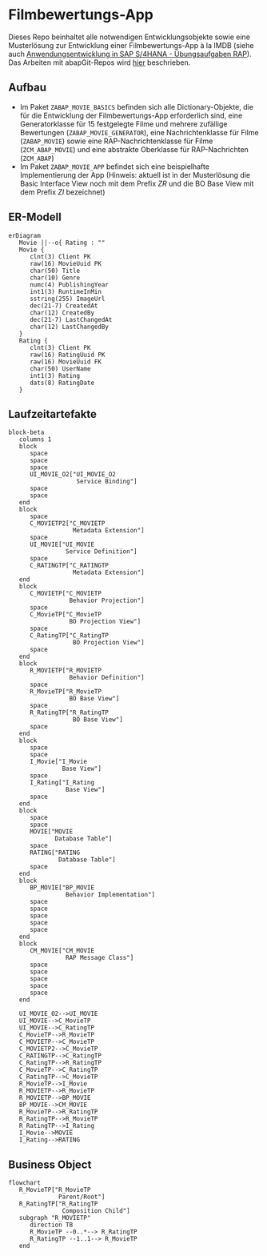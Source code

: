 # Filmbewertungs-App

Dieses Repo beinhaltet alle notwendigen Entwicklungsobjekte sowie eine Musterlösung zur Entwicklung einer Filmbewertungs-App à la IMDB (siehe auch [Anwendungsentwicklung in SAP S/4HANA - Übungsaufgaben RAP](https://appenmaier.github.io/s4hana/exercises/rap/)). Das Arbeiten mit abapGit-Repos wird [hier](https://appenmaier.github.io/s4hana/additional-material/instructions/use-git-ondemand) beschrieben.

## Aufbau

- Im Paket `ZABAP_MOVIE_BASICS` befinden sich alle Dictionary-Objekte, die für die Entwicklung der Filmbewertungs-App erforderlich sind, eine Generatorklasse für 15 festgelegte Filme und mehrere zufällige Bewertungen (`ZABAP_MOVIE_GENERATOR`), eine Nachrichtenklasse für Filme (`ZABAP_MOVIE`) sowie eine RAP-Nachrichtenklasse für Filme (`ZCM_ABAP_MOVIE`) und eine abstrakte Oberklasse für RAP-Nachrichten (`ZCM_ABAP`)
- Im Paket `ZABAP_MOVIE_APP` befindet sich eine beispielhafte Implementierung der App (Hinweis: aktuell ist in der Musterlösung die Basic Interface View noch mit dem Prefix _ZR_ und die BO Base View mit dem Prefix _ZI_ bezeichnet)

## ER-Modell

```mermaid
erDiagram
   Movie ||--o{ Rating : ""
   Movie {
      clnt(3) Client PK
      raw(16) MovieUuid PK
      char(50) Title
      char(10) Genre
      numc(4) PublishingYear
      int1(3) RuntimeInMin
      sstring(255) ImageUrl
      dec(21-7) CreatedAt
      char(12) CreatedBy
      dec(21-7) LastChangedAt
      char(12) LastChangedBy
   }
   Rating {
      clnt(3) Client PK
      raw(16) RatingUuid PK
      raw(16) MovieUuid FK
      char(50) UserName
      int1(3) Rating
      dats(8) RatingDate
   }
```

## Laufzeitartefakte

```mermaid
block-beta
   columns 1
   block
      space
      space
      space
      UI_MOVIE_O2["UI_MOVIE_O2
                   Service Binding"]
      space
      space
   end
   block
      space
      C_MOVIETP2["C_MOVIETP
                  Metadata Extension"]
      space
      UI_MOVIE["UI_MOVIE
                Service Definition"]
      space
      C_RATINGTP["C_RATINGTP
                  Metadata Extension"]
   end
   block     
      C_MOVIETP["C_MOVIETP
                 Behavior Projection"]
      space
      C_MovieTP["C_MovieTP
                 BO Projection View"]
      space
      C_RatingTP["C_RatingTP
                  BO Projection View"]
      space
   end
   block
      R_MOVIETP["R_MOVIETP
                 Behavior Definition"]
      space
      R_MovieTP["R_MovieTP
                 BO Base View"]
      space
      R_RatingTP["R_RatingTP
                  BO Base View"]
      space
   end
   block
      space
      space
      I_Movie["I_Movie
               Base View"]
      space
      I_Rating["I_Rating
                Base View"]
      space
   end
   block
      space
      space      
      MOVIE["MOVIE
             Database Table"]
      space
      RATING["RATING
              Database Table"]
      space
   end
   block
      BP_MOVIE["BP_MOVIE
                Behavior Implementation"]
      space
      space
      space
      space
      space
   end
   block
      CM_MOVIE["CM_MOVIE
                RAP Message Class"]
      space
      space
      space
      space
      space
   end

   UI_MOVIE_O2-->UI_MOVIE
   UI_MOVIE-->C_MovieTP
   UI_MOVIE-->C_RatingTP
   C_MovieTP-->R_MovieTP
   C_MOVIETP-->C_MovieTP
   C_MOVIETP2-->C_MovieTP
   C_RATINGTP-->C_RatingTP
   C_RatingTP-->R_RatingTP
   C_MovieTP-->C_RatingTP
   C_RatingTP-->C_MovieTP
   R_MovieTP-->I_Movie
   R_MOVIETP-->R_MovieTP
   R_MOVIETP-->BP_MOVIE
   BP_MOVIE-->CM_MOVIE
   R_MovieTP-->R_RatingTP
   R_RatingTP-->R_MovieTP
   R_RatingTP-->I_Rating
   I_Movie-->MOVIE
   I_Rating-->RATING
```

## Business Object

```mermaid
flowchart
   R_MovieTP["R_MovieTP
              Parent/Root"]
   R_RatingTP["R_RatingTP
               Composition Child"]
   subgraph "R_MOVIETP"
      direction TB
      R_MovieTP --0..*--> R_RatingTP
      R_RatingTP --1..1--> R_MovieTP
   end
```
